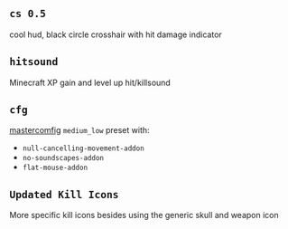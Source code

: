 
## `cs 0.5`

cool hud, black circle crosshair with hit damage indicator

## `hitsound`

Minecraft XP gain and level up hit/killsound

## `cfg`

[mastercomfig](https://mastercomfig.com/) `medium_low` preset with:

- `null-cancelling-movement-addon`
- `no-soundscapes-addon`
- `flat-mouse-addon`

## `Updated Kill Icons`

More specific kill icons besides using the generic skull and weapon icon
